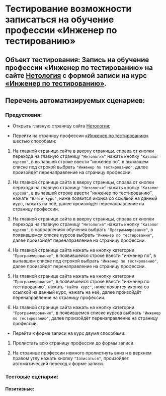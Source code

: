 # Тестирование возможности записаться на обучение профессии «Инженер по тестированию»

## Объект тестирования: Запись на обучение профессии «Инженер по тестированию» на сайте [Нетология](https://netology.ru/) с формой записи на курс [«Инженер по тестированию»](https://netology.ru/programs/qa-middle).

## Перечень автоматизируемых сценариев:

### Предусловия:

- Открыть главную страницу сайта [Нетология](https://netology.ru/);

- Перейти на страницу профессии [«Инженер по тестированию»](https://netology.ru/programs/qa-middle) шестью способами:

1. На главной странице сайта в вверху страницы, справа от кнопки перехода на главную страницу `"Нетология"` нажать кнопку `"Каталог курсов"`, в выпавшей строке ввести "инженер по", в выпавшем списке под строкой выбрать `"Инженер по тестированию"`, далее произойдёт перенаправление на страницу профессии.

2. На главной странице сайта в вверху страницы, справа от кнопки перехода на главную страницу `"Нетология"` нажать кнопку `"Каталог курсов"`, в выпавшей строке ввести "инженер по тестированию", нажать `"Найти курс"`, ниже появится иконка со ссылкой на данный курс, нажать на неё, далее произойдёт перенаправление на страницу профессии.

3. На главной странице сайта в вверху страницы, справа от кнопки перехода на главную страницу `"Нетология"` нажать кнопку `"Каталог курсов"`, в направлениях обучения выбрать `"Программирование"`, в появившемся списке курсов выбрать `"Инженер по тестированию"`, далее произойдёт перенаправление на страницу профессии.

4. На главной странице сайта нажать на кнопку категории `"Программирование"`, в появившейся строке ввести "инженер по", в выпавшем списке под строкой выбрать `"Инженер по тестированию"`, далее произойдёт перенаправление на страницу профессии.

5. На главной странице сайта нажать на кнопку категории `"Программирование"`, в появившейся строке ввести "инженер по тестированию", нажать `"Найти курс"`, ниже появится иконка со ссылкой на данный курс, нажать на неё, далее произойдёт перенаправление на страницу профессии.

6. На главной странице сайта нажать на кнопку категории `"Программирование"`, в появившемся списке курсов выбрать `"Инженер по тестированию"`, далее произойдёт перенаправление на страницу профессии.

- Перейти к форме записи на курс двумя способами:

1. Пролистать всю страницу профессии до формы записи.

2. На странице профессии немного пролистнуть вниз и в верхнем правом углу нажать кнопку `"Записаться"`, произойдёт автоматический переход к форме записи.

### Тестовые сценарии:

#### Позитивные:
